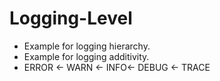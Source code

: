 # Logging-Level

- Example for logging hierarchy.
- Example for logging additivity.
- ERROR <- WARN <- INFO<- DEBUG <- TRACE
